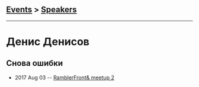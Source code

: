 ## [Events](../README.md) > [Speakers](../speakers.md)
---

# Денис Денисов

## Снова ошибки
- 2017 Aug 03 -- [RamblerFront&amp; meetup 2](https://www.facebook.com/afishamansarda/videos/ramblerfront-meetup-2/1655421351148577/)    
